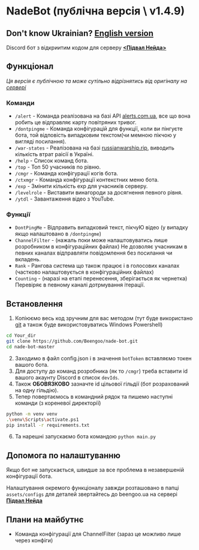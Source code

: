 # NadeBot (публічна версія \ v1.4.9)


## Don't know Ukrainian? [English version](https://github.com/Beengoo/nade-bot/blob/master/README%20(EN-US).md)
Discord бот з відкриитим кодом для серверу [**&lt;Підвал Нейда>**](https://discord.gg/nadecgt)


## Функціонал
*Ця версія є публічною та може сутільно відрізнятись від оригіналу на [сервері](https://discord.gg/nadecgt)*

### Команди
- `/alert` - Команда реалізована на базі API [alerts.com.ua](https://alerts.com.ua), все що вона робить це відправляє карту повітряних тривог.
- `/dontpingme` - Команда конфігурацій для функції, коли ви пінгуєте бота, той відповість випадковим текстом(чи мемною пікчою у вигляді посилання).
- `/war-states` - Реалізована на базі [russianwarship.rip](https://russianwarship.rip), виводить кількість втрат раісії в Україні.
- `/help` - Список команд бота.
- `/top` - Топ 50 учасників по рівню.
- `/cmgr` - Команда конфігурації когів бота.
- `/ctxmgr` - Команда конфігурації контекстних меню бота.
- `/exp` - Змінити кількість exp для учасників серверу.
- `/levelrole` - Виставити винагороди за досягнення певного рівня.
- `/ytdl` - Завантаження відео з YouTube.

### Функції
 
- `DontPingMe` - Відправить випадковий текст, пікчуЮ відео (у випадку якщо налаштовано в `/dontpingme`)
- `ChannelFilter` - (нажаль поки може налаштовуватись лише розробником в конфігураційних файлах)  Не дозволяє учасникам в певних каналах відправляти повідомлення без посилання чи вкладень.
- `Rank` - Рангова система що також працює і в голосових каналах (частково налаштовується в конфігураційних файлах)
- `Counting` - (наразі на етапі перенесення, зберігається як чернетка) Перевіряє в певному каналі дотрмування ітерації.

## Встановлення

1. Копіюємо весь код зручним для вас методом (тут буде використано [git](https://git-scm.com/downloads) а також буде використовуватись Windows Powershell)
  ```bash
  cd Your_dir
  git clone https://github.com/Beengoo/nade-bot.git
  cd nade-bot-master
  ```
2. Заходимо в файл config.json і в значення `botToken` вставляємо токен вашого бота.
3. Для доступу до команд розробника (як то `/cmgr`) треба вставити id вашого акаунту Discord в список `devIds`.
4. Також **ОБОВЯЗКОВО** зазначте id цільової гільдії (бот розрахований на одну гільдію).
5. Тепер повертаємось в командний рядок та пишемо наступні команди (з кореневої директорії)
  ```bash
  python -m venv venv
  .\venv\Scripts\activate.ps1
  pip install -r requirements.txt
  ```
6. Та нарешні запускаємо бота командою `python main.py`

## Допомога по налаштуванню

Якщо бот не запускається, швидше за все проблема в незавершеній конфігурації бота.

Налаштування окремого функціоналу завжди розташовано в папці `assets/configs` для деталей звертайтесь до beengoo.ua на сервері [**Підвал Нейда**](https://discord.gg/nadecgt)


## Плани на майбутнє

- Команда конфігурації для ChannelFilter (зараз це можливо лише через конфіги)


